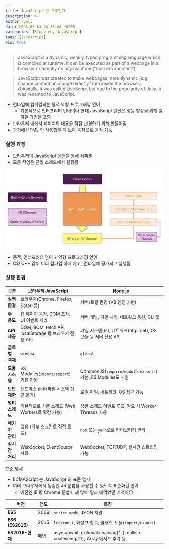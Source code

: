 ```yaml
---
title: JavaScript 란 무엇인가
description: >-
author: yell
date: 2025-06-01 20:55:00 +0800
categories: [Blogging, Javascript]
tags: [Javascript]
pin: true
---
```


> JavaScript is a dynamic, weakly typed programming language which is compiled at
runtime. It can be executed as part of a webpage in a browser or directly on any
machine (“host environment”).
> 

> JavaScript was created to make webpages more dynamic (e.g. change content on a
page directly from inside the browser). Originally, it was called LiveScript but due to
the popularity of Java, it was renamed to JavaScript.
> 

- 런타임에 컴파일되는 동적 약형 프로그래밍 언어
    - 기본적으로 인터프리터 언어이나 현대 JavaScript 엔진은 성능 향상을 위해 컴파일 과정을 포함
- 브라우저 내에서 페이지의 내용을 직접 변경하기 위해 만들어짐
- 과거에 HTML 만 사용했을 때 보다 동적으로 동작 가능

### 실행 과정

- 브라우저의 JavaScript 엔진을 통해 컴파일
- 모든 작업은 단일 스레드에서 실행됨

![image.png](/assets/img/js_001_01.png)

- 동적, 인터프리터 언어 + 약형 프로그래밍 언어
- C와 C++ 같이 미리 컴파일 하지 않고, 런타임에 평가되고 실행됨

### 실행 환경

| 구분 | 브라우저 JavaScript | Node.js |
| --- | --- | --- |
| **실행 환경** | 브라우저(Chrome, Firefox, Safari 등) | 서버/로컬 환경 (V8 엔진 기반) |
| **주 용도** | 웹 페이지 동작, DOM 조작, UI 이벤트 처리 | 서버 개발, 파일 처리, 네트워크 통신, CLI 툴 |
| **API 제공** | DOM, BOM, fetch API, localStorage 등 브라우저 전용 API | 파일 시스템(fs), 네트워크(http, net), OS 모듈 등 서버 전용 API |
| **글로벌 객체** | `window` | `global` |
| **모듈 시스템** | ES Modules(`import/export`) 기본 지원 | CommonJS(`require/module.exports`) 기본, ES Modules도 지원 |
| **보안 제한** | 샌드박스 환경(파일 시스템 접근 불가) | 로컬 파일, 네트워크, OS 접근 가능 |
| **멀티스레드** | 기본적으로 싱글 스레드 (Web Workers로 확장 가능) | 싱글 스레드 이벤트 루프, 필요 시 Worker Threads 사용 |
| **패키지 관리** | 없음 (외부 스크립트 직접 로드) | `npm` 또는 `yarn`으로 라이브러리 관리 |
| **실시간 처리** | WebSocket, EventSource 사용 | WebSocket, TCP/UDP, 실시간 스트리밍 가능 |

표준 명세

- ECMAScript 는 JavaScript 의 표준 명세
- 여러 브라우저에서 동일한 JS 문법을 사용할 수 있도록 표준화된 언어
    - 예전엔 IE 랑 Chrome 문법이 꽤 많이 달라 애먹었던 기억이😑

| 버전 | 연도 | 특징 |
| --- | --- | --- |
| **ES5** | 2009 | `strict mode`, JSON 지원 |
| **ES6 (ES2015)** | 2015 | `let/const`, 화살표 함수, 클래스, 모듈(`import/export`) |
| **ES2016~현재** | 매년 | async/await, optional chaining(`?.`), nullish coalescing(`??`), Array 메서드 추가 등 |
